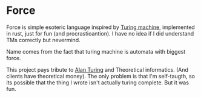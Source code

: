 # Force

Force is simple esoteric language inspired by [Turing machine](https://en.wikipedia.org/wiki/Turing_machine), implemented in rust, just for fun (and procrastioantion). I have no idea if I did understand TMs correctly but nevermind.

Name comes from the fact that turing machine is automata with biggest force.

This project pays tribute to [Alan Turing](https://en.wikipedia.org/wiki/Alan_Turing) and Theoretical informatics. (And clients have theoretical money). The only problem is that I'm self-taugth, so its possible that the thing I wrote isn't actually turing complete. But it was fun.
